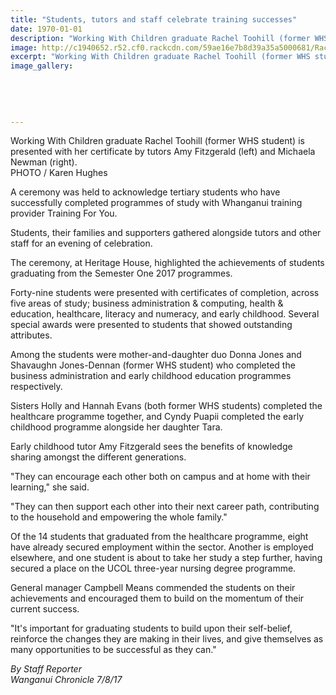 ```yaml
---
title: "Students, tutors and staff celebrate training successes"
date: 1970-01-01
description: "Working With Children graduate Rachel Toohill (former WHS student) is presented with her certificate..."
image: http://c1940652.r52.cf0.rackcdn.com/59ae16e7b8d39a35a5000681/Rachel-Toohill-ex-cert-from-tutors-7-aug.jpg
excerpt: "Working With Children graduate Rachel Toohill (former WHS student) is presented with her certificate by tutors Amy Fitzgerald (left) and Michaela Newman (right)."
image_gallery:
    
    
    
    
    
---
```


<p><span>Working With Children graduate Rachel Toohill (former WHS student) is presented with her certificate by tutors Amy Fitzgerald (left) and Michaela Newman (right). <br />PHOTO / Karen Hughes</span></p>
<p class="element element-paragraph">A ceremony was held to acknowledge tertiary students who have successfully completed programmes of study with Whanganui training provider Training For You.</p>
<p class="element element-paragraph">Students, their families and supporters gathered alongside tutors and other staff for an evening of celebration.</p>
<p class="element element-paragraph">The ceremony, at Heritage House, highlighted the achievements of students graduating from the Semester One 2017 programmes.</p>
<p class="element element-paragraph">Forty-nine students were presented with certificates of completion, across five areas of study; business administration &amp; computing, health &amp; education, healthcare, literacy and numeracy, and early childhood. Several special awards were presented to students that showed outstanding attributes.</p>
<p class="element element-paragraph">Among the students were mother-and-daughter duo Donna Jones and Shavaughn Jones-Dennan (former WHS student) who completed the business administration and early childhood education programmes respectively.</p>
<p class="element element-paragraph">Sisters Holly and Hannah Evans (both former WHS students) completed the healthcare programme together, and Cyndy Puapii completed the early childhood programme alongside her daughter Tara.</p>
<p class="element element-paragraph">Early childhood tutor Amy Fitzgerald sees the benefits of knowledge sharing amongst the different generations.</p>
<p class="element element-paragraph">"They can encourage each other both on campus and at home with their learning," she said.</p>
<p class="element element-paragraph">"They can then support each other into their next career path, contributing to the household and empowering the whole family."</p>
<p class="element element-paragraph">Of the 14 students that graduated from the healthcare programme, eight have already secured employment within the sector. Another is employed elsewhere, and one student is about to take her study a step further, having secured a place on the UCOL three-year nursing degree programme.</p>
<p class="element element-paragraph">General manager Campbell Means commended the students on their achievements and encouraged them to build on the momentum of their current success.</p>
<p class="element element-paragraph">"It's important for graduating students to build upon their self-belief, reinforce the changes they are making in their lives, and give themselves as many opportunities to be successful as they can."</p>
<p class="element element-paragraph"><em>By Staff Reporter</em><br /><em>Wanganui Chronicle 7/8/17</em></p>

